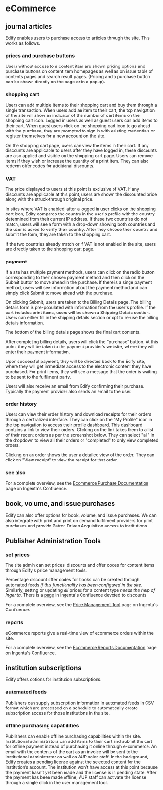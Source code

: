 # eCommerce

## journal articles

Edify enables users to purchase access to articles through the site. This works as follows.

### prices and purchase buttons
Users without access to a content item are shown pricing options and purchase buttons on content item homepages as well as on issue table of contents pages and search result pages. (Pricing and a purchase button can be shown directly on the page or in a popup).

### shopping cart
Users can add multiple items to their shopping cart and buy them through a single transaction. When users add an item to their cart, the top navigation of the site will show an indicator of the number of cart items on the shopping cart icon. Logged in users as well as guest users can add items to their cart. When guest users click on the shopping cart icon to go ahead with the purchase, they are prompted to sign in with existing credentials or register themselves for a new account on the site.

On the shopping cart page, users can view the items in their cart. If any discounts are applicable to users after they have logged in, these discounts are also applied and visible on the shopping cart page. Users can remove items if they wish or increase the quantity of a print item. They can also redeem offer codes for additional discounts.

### VAT
The price displayed to users at this point is exclusive of VAT. If any discounts are applicable at this point, users are shown the discounted price along with the struck-through original price.

In sites where VAT is enabled, after a logged in user clicks on the shopping cart icon, Edify compares the country in the user's profile with the country determined from their current IP address. If these two countries do not match, users will see a form with a drop-down showing both countries and the user is asked to verify their country. After they choose their country and submit the form, they are taken to the shopping cart.

If the two countries already match or if VAT is not enabled in the site, users are directly taken to the shopping cart page.

### payment
If a site has multiple payment methods, users can click on the radio button corresponding to their chosen payment method and then click on the Submit button to move ahead in the purchase. If there is a singe payment method, users will see information about the payment method and can simply click Submit to move ahead with the purchase.

On clicking Submit, users are taken to the Billing Details page. The billing details form is pre-populated with information from the user's profile. If the cart includes print items, users will be shown a Shipping Details section. Users can either fill in the shipping details section or opt to re-use the billing details information.

The bottom of the billing details page shows the final cart contents.

After completing billing details, users will click the “purchase” button. At this point, they will be taken to the payment provider’s website, where they will enter their payment information.

Upon successful payment, they will be directed back to the Edify site, where they will get immediate access to the electronic content they have purchased. For print items, they will see a message that the order is waiting to be sent to the fulfilment party.

Users will also receive an email from Edify confirming their purchase. Typically the payment provider also sends an email to the user.

### order history
Users can view their order history and download receipts for their orders through a centralized interface. They can click on the "My Profile" icon in the top navigation to access their profile dashboard. This dashboard contains a link to view their orders. Clicking on the link takes them to a list of their recent orders as per the screenshot below. They can select "all" in the dropdown to view all their orders or "completed" to only view completed orders.

Clicking on an order shows the user a detailed view of the order. They can click on "View receipt" to view the receipt for that order.

### see also 
For a complete overview, see the [Ecommerce Purchase Documentation](https://confluence.ingenta.com/confluence/display/AUP/Ecommerce+Purchase+Documentation) page on Ingenta's Confluence.

## book, volume, and issue purchases
Edify can also offer options for book, volume, and issue purchases. We can also integrate with print and print on demand fulfilment providers for print purchases and provide Patron Driven Acquisition access to institutions.

## Publisher Administration Tools

### set prices
The site admin can set prices, discounts and offer codes for content items through Edify's price management tools.

Percentage discount offer codes for books can be created through automated feeds _if this functionality has been configured in the site_. Similarly, setting or updating _all_ prices for a content type _needs the help of Ingenta_. There is a [page](https://confluence.ingenta.com/confluence/display/AUP/Discount+and+Offer+Codes+Documentation) in Ingenta's Confluence devoted to discounts.

For a complete overview, see the [Price Management Tool]([https://confluence.ingenta.com/confluence/display/AUP/Ecommerce+Reports+Documentation](https://confluence.ingenta.com/confluence/display/AUP/Price+Management+Tool)) page on Ingenta's Confluence.

### reports
eCommerce reports give a real-time view of ecommerce orders within the site. 

For a complete overview, see the [Ecommerce Reports Documentation](https://confluence.ingenta.com/confluence/display/AUP/Ecommerce+Reports+Documentation) page on Ingenta's Confluence.

## institution subscriptions
Edify offers options for institution subscriptions.

### automated feeds
Publishers can supply subscription information in automated feeds in CSV format which are processed on a schedule to automatically create subscription access for those institutions in the site.

### offline purchasing capabilities
Publishers can enable offline purchasing capabilities within the site. Institutional administrators can add items to their cart and submit the cart for offline payment instead of purchasing it online through e-commerce. An email with the contents of the cart as an invoice will be sent to the institutional administrator as well as AUP sales staff. In the background, Edify creates a pending license against the selected content for the institution’s account. The institution won’t have access at this point because the payment hasn’t yet been made and the license is in pending state. After the payment has been made offline, AUP staff can activate the license through a single click in the user management tool.
